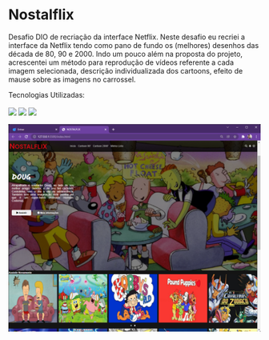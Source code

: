 # Nostalflix
Desafio DIO de recriação da interface Netflix.
Neste desafio eu recriei a interface da Netflix tendo como pano de fundo os (melhores) desenhos das década de 80, 90 e 2000.
Indo um pouco além na proposta do projeto, acrescentei um método para reprodução de vídeos referente a cada imagem selecionada, descrição individualizada dos cartoons, efeito de mause sobre as imagens no carrossel.


Tecnologias Utilizadas:
<br><br>
<img src="https://icongr.am/devicon/css3-original.svg?size=93&color=currentColor"/>
<img src='https://icongr.am/devicon/javascript-original.svg?size=93&color=currentColor'/>
<img src='https://icongr.am/devicon/html5-original.svg?size=93&color=currentColor'/>

<img src='img/NOSTALFLIX - Nostalflix.png'>


